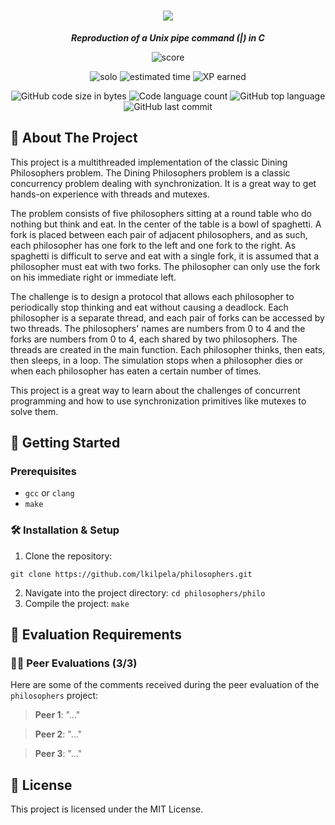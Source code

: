 <h1 align="center">
	<img src="https://github.com/lkilpela/42-project-badges/blob/main/badges/philosopherse.png" />

</h1>

<p align="center">
	<b><i>Reproduction of a Unix pipe command (|) in C</i></b><br>
</p>

<p align="center">
    <img alt="score" src="https://img.shields.io/badge/score-0%2F100-brightgreen" />
<p align="center">
    <img alt="solo" src="https://img.shields.io/badge/solo-yellow" />
    <img alt="estimated time" src="https://img.shields.io/badge/estimation-50%20hours-blue" />
    <img alt="XP earned" src="https://img.shields.io/badge/XP-1142-orange" />
<p align="center">
	<img alt="GitHub code size in bytes" src="https://img.shields.io/github/languages/code-size/lkilpela/pipex?color=lightblue" />
	<img alt="Code language count" src="https://img.shields.io/github/languages/count/lkilpela/philosophers?color=yellow" />
	<img alt="GitHub top language" src="https://img.shields.io/github/languages/top/lkilpela/philosophers?color=blue" />
	<img alt="GitHub last commit" src="https://img.shields.io/github/last-commit/lkilpela/philosophers?color=green" />
</p>

## 🍝 About The Project

This project is a multithreaded implementation of the classic Dining Philosophers problem. The Dining Philosophers problem is a classic concurrency problem dealing with synchronization. It is a great way to get hands-on experience with threads and mutexes.

The problem consists of five philosophers sitting at a round table who do nothing but think and eat. In the center of the table is a bowl of spaghetti. A fork is placed between each pair of adjacent philosophers, and as such, each philosopher has one fork to the left and one fork to the right. As spaghetti is difficult to serve and eat with a single fork, it is assumed that a philosopher must eat with two forks. The philosopher can only use the fork on his immediate right or immediate left.

The challenge is to design a protocol that allows each philosopher to periodically stop thinking and eat without causing a deadlock. Each philosopher is a separate thread, and each pair of forks can be accessed by two threads. The philosophers' names are numbers from 0 to 4 and the forks are numbers from 0 to 4, each shared by two philosophers. The threads are created in the main function. Each philosopher thinks, then eats, then sleeps, in a loop. The simulation stops when a philosopher dies or when each philosopher has eaten a certain number of times.

This project is a great way to learn about the challenges of concurrent programming and how to use synchronization primitives like mutexes to solve them.

## 🏁 Getting Started

### Prerequisites

- `gcc` or `clang`
- `make`

### 🛠️ Installation & Setup

1. Clone the repository: 
```
git clone https://github.com/lkilpela/philosophers.git
```
2. Navigate into the project directory: `cd philosophers/philo`
3. Compile the project: `make`

## 📝 Evaluation Requirements

### 🧑‍💻 Peer Evaluations (3/3)

Here are some of the comments received during the peer evaluation of the `philosophers` project:

> **Peer 1**: "..."

> **Peer 2**: "..."

> **Peer 3**: "..."

## 📜 License

This project is licensed under the MIT License.